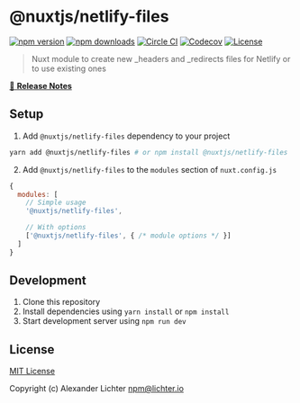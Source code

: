 # @nuxtjs/netlify-files

[![npm version][npm-version-src]][npm-version-href]
[![npm downloads][npm-downloads-src]][npm-downloads-href]
[![Circle CI][circle-ci-src]][circle-ci-href]
[![Codecov][codecov-src]][codecov-href]
[![License][license-src]][license-href]

> Nuxt module to create new _headers and _redirects files for Netlify or to use existing ones

[📖 **Release Notes**](./CHANGELOG.md)

## Setup

1. Add `@nuxtjs/netlify-files` dependency to your project

```bash
yarn add @nuxtjs/netlify-files # or npm install @nuxtjs/netlify-files
```

2. Add `@nuxtjs/netlify-files` to the `modules` section of `nuxt.config.js`

```js
{
  modules: [
    // Simple usage
    '@nuxtjs/netlify-files',

    // With options
    ['@nuxtjs/netlify-files', { /* module options */ }]
  ]
}
```

## Development

1. Clone this repository
2. Install dependencies using `yarn install` or `npm install`
3. Start development server using `npm run dev`

## License

[MIT License](./LICENSE)

Copyright (c) Alexander Lichter <npm@lichter.io>

<!-- Badges -->
[npm-version-src]: https://img.shields.io/npm/v/@nuxtjs/netlify-files/latest.svg?style=flat-square
[npm-version-href]: https://npmjs.com/package/@nuxtjs/netlify-files

[npm-downloads-src]: https://img.shields.io/npm/dt/@nuxtjs/netlify-files.svg?style=flat-square
[npm-downloads-href]: https://npmjs.com/package/@nuxtjs/netlify-files

[circle-ci-src]: https://img.shields.io/circleci/project/github/nuxt-community/netlify-files.svg?style=flat-square
[circle-ci-href]: https://circleci.com/gh/nuxt-community/netlify-files

[codecov-src]: https://img.shields.io/codecov/c/github/nuxt-community/netlify-files.svg?style=flat-square
[codecov-href]: https://codecov.io/gh/nuxt-community/netlify-files

[license-src]: https://img.shields.io/npm/l/@nuxtjs/netlify-files.svg?style=flat-square
[license-href]: https://npmjs.com/package/@nuxtjs/netlify-files
